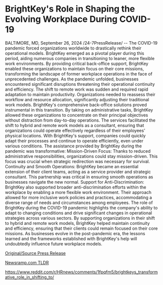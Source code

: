 # BrightKey's Role in Shaping the Evolving Workplace During COVID-19

BALTIMORE, MD, September 26, 2024 /24-7PressRelease/ -- The COVID-19 pandemic forced organizations worldwide to drastically rethink their operational models. BrightKey emerged as a pivotal player during this period, aiding numerous companies in transitioning to leaner, more flexible work environments. By providing critical back-office support, BrightKey enabled these organizations to maintain focus on their core missions, transforming the landscape of former workplace operations in the face of unprecedented challenges.   As the pandemic unfolded, businesses encountered significant disruptions threatening their operational continuity and efficiency. The shift to remote work was sudden and required rapid adaptation to maintain productivity. Organizations needed to reassess their workflow and resource allocation, significantly adjusting their traditional work models.   BrightKey's comprehensive back-office solutions proved instrumental in this transition. By taking on administrative tasks, BrightKey allowed these organizations to concentrate on their principal objectives without distraction from day-to-day operations. The services facilitated the shift to hybrid and remote work models as a consultant, ensuring that organizations could operate effectively regardless of their employees' physical locations. With BrightKey's support, companies could quickly adapt their processes and continue to operate efficiently, even under various conditions.  The assistance provided by BrightKey during the pandemic was transformative:   Mission-Driven Focus: Thanks to reduced administrative responsibilities, organizations could stay mission-driven. This focus was crucial when strategic redirection was necessary for survival.   Continuity and Smooth Operations: BrightKey became an essential extension of their client teams, acting as a service provider and strategic consultant. This partnership was critical in ensuring smooth operations as businesses navigate the new normal.   Support for Anti-Discrimination: BrightKey also supported broader anti-discrimination efforts within the workplace by enabling a more flexible work environment. Their approach allowed for more inclusive work policies and practices, accommodating a diverse range of needs and circumstances among employees.   The role of BrightKey during the COVID-19 pandemic highlights the company's ability to adapt to changing conditions and drive significant changes in operational strategies across various sectors. By supporting organizations in their shift to hybrid and remote work models, BrightKey helped maintain continuity and efficiency, ensuring that their clients could remain focused on their core missions. As businesses evolve in the post-pandemic era, the lessons learned and the frameworks established with BrightKey's help will undoubtedly influence future workplace models. 

[Original/Source Press Release](https://www.24-7pressrelease.com/press-release/514671/brightkeys-role-in-shaping-the-evolving-workplace-during-covid-19)
                    

[Newsramp.com TLDR](None) 

https://www.reddit.com/r/HRnews/comments/1fpqfm5/brightkeys_transformative_role_in_shifting_to/
